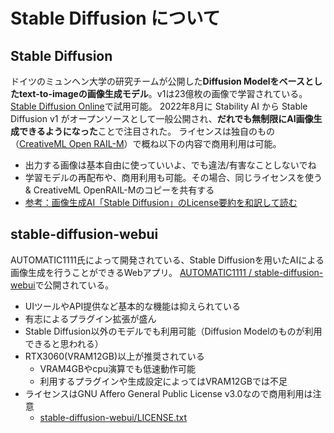 # Stable Diffusion について

## Stable Diffusion
ドイツのミュンヘン大学の研究チームが公開した**Diffusion Modelをベースとしたtext-to-imageの画像生成モデル**。v1は23億枚の画像で学習されている。
[Stable Diffusion Online](https://stablediffusionweb.com/)で試用可能。
2022年8月に Stability AI から Stable Diffusion v1 がオープンソースとして一般公開され、**だれでも無制限にAI画像生成できるようになった**ことで注目された。
ライセンスは独自のもの（[CreativeML Open RAIL-M](https://github.com/CompVis/stable-diffusion/blob/main/LICENSE)）で概ね以下の内容で商用利用は可能。

- 出力する画像は基本自由に使っていいよ、でも違法/有害なことしないでね
- 学習モデルの再配布や、商用利用も可能。その場合、同じライセンスを使う & CreativeML OpenRAIL-Mのコピーを共有する
- [参考：画像生成AI「Stable Diffusion」のLicense要約を和訳して読む](https://note.com/iwaken71/n/n1e78353f5bea)

## stable-diffusion-webui
AUTOMATIC1111氏によって開発されている、Stable Diffusionを用いたAIによる画像生成を行うことができるWebアプリ。
[AUTOMATIC1111 / stable-diffusion-webui](https://github.com/AUTOMATIC1111/stable-diffusion-webui)で公開されている。

- UIツールやAPI提供など基本的な機能は抑えられている
- 有志によるプラグイン拡張が盛ん
- Stable Diffusion以外のモデルでも利用可能（Diffusion Modelのものが利用できると思われる）
- RTX3060(VRAM12GB)以上が推奨されている
    - VRAM4GBやcpu演算でも低速動作可能
    - 利用するプラグインや生成設定によってはVRAM12GBでは不足
- ライセンスはGNU Affero General Public License v3.0なので商用利用は注意
    - [stable-diffusion-webui/LICENSE.txt](https://github.com/AUTOMATIC1111/stable-diffusion-webui/blob/master/LICENSE.txt)